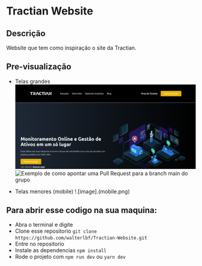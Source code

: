 
# Tractian Website

## Descrição

Website que tem como inspiração o site da Tractian.

## Pre-visualização

- Telas grandes
![image](desktop.png)
![Exemplo de como apontar uma Pull Request para a branch main do grupo](pull-request-para-branch-do-grupo.png)


- Telas menores (mobile)
!.[image].(mobile.png)
## Para abrir esse codigo na sua maquina:

- Abra o terminal e digite
- Clone esse repositorio  `git clone https://github.com/walterlbf/Tractian-Website.git`
- Entre no repositorio
- Instale as dependencias `npm install`
- Rode o projeto com `npm run dev` ou `yarn dev`
